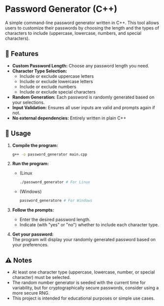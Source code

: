 
# Password Generator (C++)

A simple command-line password generator written in C++. This tool allows users to customize their passwords by choosing the length and the types of characters to include (uppercase, lowercase, numbers, and special characters).


## 🚀 Features

- **Custom Password Length:** Choose any password length you need.
- **Character Type Selection:**  
  - Include or exclude uppercase letters  
  - Include or exclude lowercase letters  
  - Include or exclude numbers  
  - Include or exclude special characters
- **Random Generation:** Each password is randomly generated based on your selections.
- **Input Validation:** Ensures all user inputs are valid and prompts again if not.
- **No external dependencies:** Entirely written in plain C++


## 📝 Usage

1. **Compile the program:**  
   ```bash
   g++ -o password_generator main.cpp
   ```

2. **Run the program:**  
   - (Linux

     ```bash
     ./password_generator # For Linux
     ```
   - (Windows)

     ```bash
     password_generatore # For Windows
     ```

4. **Follow the prompts:**  
   - Enter the desired password length.
   - Indicate (with "yes" or "no") whether to include each character type.

5. **Get your password:**  
   The program will display your randomly generated password based on your preferences.


## ⚠️ Notes

- At least one character type (uppercase, lowercase, number, or special character) must be selected.
- The random number generator is seeded with the current time for variability, but for cryptographically secure passwords, consider using a more secure RNG.
- This project is intended for educational purposes or simple use cases.
